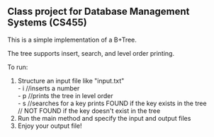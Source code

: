 Class project for Database Management Systems (CS455)
------------------------------------------------------

This is a simple implementation of a B+Tree.

The tree supports insert, search, and level order printing.

To run:  
1) Structure an input file like "input.txt"  
       - i <number> //inserts a number  
       - p          //prints the tree in level order  
       - s <number> //searches for a key prints <number> FOUND if the key exists in the tree  
                    // <number> NOT FOUND if the key doesn't exist in the tree  
2) Run the main method and specify the input and output files  
3) Enjoy your output file!  

